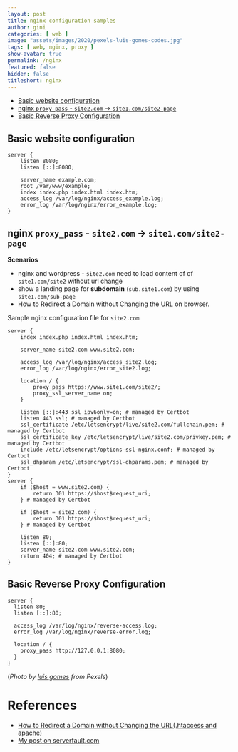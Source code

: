 ```yaml
---
layout: post
title: nginx configuration samples
author: gini
categories: [ web ]
image: "assets/images/2020/pexels-luis-gomes-codes.jpg"
tags: [ web, nginx, proxy ]
show-avatar: true
permalink: /nginx
featured: false
hidden: false
titleshort: nginx
---
```


- [Basic website configuration](#basic-website-configuration)
- [nginx `proxy_pass` - `site2.com` -> `site1.com/site2-page`](#nginx-proxy_pass---site2com---site1comsite2-page)
- [Basic Reverse Proxy Configuration](#basic-reverse-proxy-configuration)


## Basic website configuration

```
server {
    listen 8080;
    listen [::]:8080;

    server_name example.com;
    root /var/www/example;
    index index.php index.html index.htm;
    access_log /var/log/nginx/access_example.log;
    error_log /var/log/nginx/error_example.log;
}
```

## nginx `proxy_pass` - `site2.com` -> `site1.com/site2-page`

**Scenarios**
- nginx and wordpress - `site2.com` need to load content of of `site1.com/site2` without url change
- show a landing page for **subdomain** (`sub.site1.com`) by using `site1.com/sub-page`
- How to Redirect a Domain without Changing the URL on browser.

Sample nginx configuration file for `site2.com`

```
server {    
    index index.php index.html index.htm;

    server_name site2.com www.site2.com;

    access_log /var/log/nginx/access_site2.log;
    error_log /var/log/nginx/error_site2.log;

    location / {
        proxy_pass https://www.site1.com/site2/;
        proxy_ssl_server_name on;
    }

    listen [::]:443 ssl ipv6only=on; # managed by Certbot
    listen 443 ssl; # managed by Certbot
    ssl_certificate /etc/letsencrypt/live/site2.com/fullchain.pem; # managed by Certbot
    ssl_certificate_key /etc/letsencrypt/live/site2.com/privkey.pem; # managed by Certbot
    include /etc/letsencrypt/options-ssl-nginx.conf; # managed by Certbot
    ssl_dhparam /etc/letsencrypt/ssl-dhparams.pem; # managed by Certbot
}
server {
    if ($host = www.site2.com) {
        return 301 https://$host$request_uri;
    } # managed by Certbot

    if ($host = site2.com) {
        return 301 https://$host$request_uri;
    } # managed by Certbot

    listen 80;
    listen [::]:80;
    server_name site2.com www.site2.com;
    return 404; # managed by Certbot
}
```

## Basic Reverse Proxy Configuration

```
server {
  listen 80;
  listen [::]:80;

  access_log /var/log/nginx/reverse-access.log;
  error_log /var/log/nginx/reverse-error.log;

  location / {
    proxy_pass http://127.0.0.1:8080;
  }
}
```

(*Photo by [luis gomes](https://www.pexels.com/@luis-gomes-166706?utm_content=attributionCopyText&utm_medium=referral&utm_source=pexels) from Pexels*)

# References

- [How to Redirect a Domain without Changing the URL(.htaccess and apache)](https://www.inmotionhosting.com/support/domain-names/redirect-without-changing-url/)
- [My post on serverfault.com](https://serverfault.com/questions/1044292/nginx-and-wordpress-site2-com-need-to-load-content-of-of-site1-com-site2-witho)